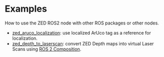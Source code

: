 # Examples
How to use the ZED ROS2 node with other ROS packages or other nodes.

* [zed_aruco_localization](./zed_aruco_localization): use localized ArUco tag as a reference for localization.
* [zed_depth_to_laserscan](./zed_depth_to_laserscan): convert ZED Depth maps into virtual Laser Scans using [ROS 2 Composition](https://docs.ros.org/en/humble/Concepts/Intermediate/About-Composition.html).





